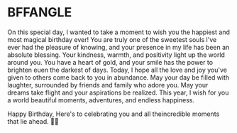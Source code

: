 # BFFANGLE
<!DOCTYPE>
<html>
<head>
  <meta charset="utf-8">
  <meta name="viewport" content="width=device-width">
  <title>replit</title>
  <link href="style.css" rel="stylesheet" type="text/css" /><!DOCTYPE
</head>

<body>
  On this special day, I wanted to take a moment to wish you the happiest and most magical birthday ever! You are truly one of the sweetest souls l've ever had the pleasure of knowing, and your presence in my life has been an absolute blessing. Your kindness, warmth, and positivity light up the world around you. You have a heart of gold, and your smile has the power to brighten euen the darkest of days. Today, I hope all the love and joy you've given to others come back to you in abundance. May your day be filled with laughter, surrounded by friends and family who adore you.
May your dreams take flight and your aspirations be realized. This year, I wish for you a world beautiful moments, adventures, and endless happiness.

  

Happy Birthday, Here's to celebrating you and all theincredible moments that lie ahead. 🤍💫
  <script src="script.js"></script>
</body>

</html>
